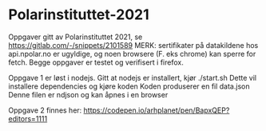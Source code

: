 # Polarinstituttet-2021
Oppgaver gitt av Polarinstituttet 2021, se https://gitlab.com/-/snippets/2101589
MERK: sertifikater på datakildene hos api.npolar.no er ugyldige, og noen browsere (F. eks chrome) kan sperre for fetch.
Begge oppgaver er testet og verifisert i firefox.

Oppgave 1 er løst i nodejs. 
Gitt at nodejs er installert, kjør ./start.sh 
Dette vil installere dependencies og kjøre koden
Koden produserer en fil data.json
Denne filen er ndjson og kan åpnes i en browser

Oppgave 2 finnes her: 
https://codepen.io/arhplanet/pen/BapxQEP?editors=1111

